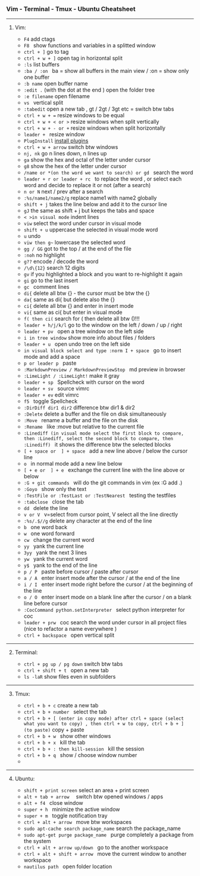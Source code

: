 ### Vim - Terminal - Tmux - Ubuntu Cheatsheet

---

1. Vim:

     * `F4` add ctags
     * `F8 ` show functions and variables in a splitted window
     * `ctrl + ]` go to tag
     * `ctrl + w + ]` open tag in horizontal split
     * `:ls` list buffers
     * `:ba / :on ` ba = show all buffers in the main view / :on = show only one buffer
     * `:b name` open buffer name
     * `:edit .` (with the dot at the end ) open the folder tree 
     * `:e filename` open filename
     * `vs ` vertical split
     * `:tabedit` open a new tab , gt / 2gt / 3gt etc = switch btw tabs
     * `ctrl + w + =` resize windows to be equal 
     * `ctrl + w + < or >` resize windows when split vertically
     * `ctrl + w + - or +` resize windows when split horizontally
     * `leader + ` resize window
     * `PlugInstall` [install plugins](https://github.com/junegunn/vim-plug)
     * `ctrl + w + arrow` switch btw windows
     * `nj, nk` go n lines down, n lines up
     * `ga` show the hex and octal of the letter under cursor
     * `g8` show the hex of the letter under cursor
     * `/name or *(on the word we want to search) or gd ` search the word
     * `leader + r or leader + rc ` to replace the word , or select each word and decide to replace it or not (after a search)
     * `n or N` next / prev after a search
     * `:%s/name1/name2/g` replace name1 with name2 globally
     * `shift + j` takes the line below and add it to the cursor line
     * `gJ` the same as shift + j but keeps the tabs and space
     * `< >in visual mode` indent lines
     * `viw` select the word under cursor in visual mode
     * `shift + u` uppercase the selected in visual mode word
     * `u` undo
     * `viw then g~` lowercase the selected word 
     * `gg / GG` got to the top / at the end of the file
     * `:noh` no highlight
     * `g??` encode / decode the word
     * `/\d\{12}` search 12 digits
     * `gv` if you highlighted a block and you want to re-highlight it again
     * `gi` go to the last insert
     * `gc ` comment lines
     * `di{` delete all btw {} - the cursor must be btw the {}
     * `da{` same as di{ but delete also the {} 
     * `ci{` delete all btw {} and enter in insert mode
     * `vi{` same as ci{ but enter in visual mode
     * `f( then ci(` search for ( then delete all btw ()!!! 
     * `leader + h/j/k/l` go to the window on the left / down / up / right
     * `leader + pv ` open a tree window on the left side
     * `i in tree window` show more info about files / folders
     * `leader + u ` open undo tree on the left side
     * `in visual block select and type :norm I + space ` go to insert mode and add a space
     * `p or leader p ` paste 
     * `:MarkdownPreview / MarkdownPreviewStop ` md preview in browser
     * `:LimeLight / :LimeLight!` make it gray
     * `leader + sp ` Spellcheck with cursor on the word
     * `leader + sv ` source vimrc
     * `leader + ev` edit vimrc
     * `f5 ` toggle Spellcheck
     * `:DirDiff dir1 dir2` difference btw dir1 & dir2
     * `:Delete` delete a buffer and the file on disk simultaneously
     * `:Move ` rename a buffer and the file on the disk
     * `:Rename ` like :move but relative to the current file
     * `:Linediff (in visual mode select the first block to compare, then :Linediff, select the second block to compare, then :Linediff) ` it shows the difference btw the selected blocks 
     * `[ + space or  ] + space ` add a new line above  / below the cursor line
     * `o ` in normal mode add a new line below 
     * `[ + e or  ] + e ` exchange the current line with the line above or below
     * `:G + git commands ` will do the git commands in vim (ex :G add .)
     * `:Goyo ` show only the text
     * `:TestFile or :TestLast or :TestNearest ` testing the testfiles
     * `:tabclose ` close the tab 
     * `dd ` delete the line
     * `v or V ` v=select from cursor point, V select all the line directly  
     * `:%s/.$//g` delete any character at the end of the line 
     * `b ` one word back 
     * `w ` one word forward 
     * `cw ` change the current word
     * `yy ` yank the current line 
     * `3yy ` yank the next 3 lines 
     * `yw ` yank the current word
     * `y$ ` yank to the end of the line
     * `p / P `  paste before cursor / paste after cursor
     * `a / A ` enter insert mode after the cursor / at the end of the line
     * `i / I ` enter insert mode right before the cursor / at the beginning of the line
     * `o / O ` enter insert mode on a blank line after the cursor / on a blank line before cursor
     * `:CocCommand python.setInterpreter ` select python interpreter for coc
     * `leader + prw ` coc search the word under cursor in all project files (nice to refactor a name everywhere )
     * `ctrl + backspace ` open vertical split  

---
2. Terminal:

     * `ctrl + pg up / pg down` switch btw tabs
     * `ctrl + shift + t ` open a new tab
     * `ls -laR` show files even in subfolders
---
3. Tmux:

     * `ctrl + b + c` create a new tab
     * `ctrl + b + number ` select the tab
     * `ctrl + b + [ (enter in copy mode) after ctrl + space (select what you want to copy) , then ctrl + w to copy, ctrl + b + ] (to paste)` copy + paste
     * `ctrl + b + w ` show other windows
     * `ctrl + b + x ` kill the tab
     * `ctrl + b + : then kill-session ` kill the session
     * `ctrl + b + q ` show / choose window number
     *

---
4. Ubuntu:

     * `shift + print screen` select an area + print screen
     * `alt + tab + arrow  ` switch btw opened windows / apps
     * `alt + f4 ` close window
     * `super + h ` minimize the active window
     * `super + m ` toggle notification tray 
     * `ctrl + alt + arrow ` move btw workspaces
     * `sudo apt-cache search package_name`  search the package_name
     * `sudo apt-get purge package_name ` purge completely a package from the system
     * `ctrl + alt + arrow up/down ` go to the another workspace
     * `ctrl + alt + shift + arrow ` move the current window to another workspace
     * `nautilus path ` open folder location








